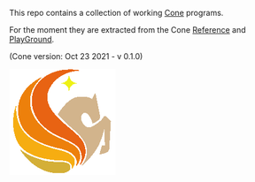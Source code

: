 This repo contains a collection of working [Cone](https://cone.jondgoodwin.com/) programs.

For the moment they are extracted from the Cone [Reference](https://cone.jondgoodwin.com/coneref/index.html) and [PlayGround](https://cone.jondgoodwin.com/play/index.html).

(Cone version: Oct 23 2021 - v 0.1.0)

![](images/pegicon.png)
